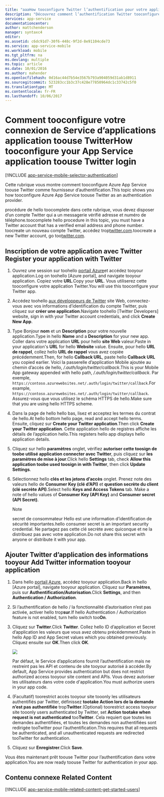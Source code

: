```yaml
---
title: "aaaHow tooconfigure Twitter l’authentification pour votre application de Services d’application"
description: "Découvrez comment l’authentification Twitter tooconfigure pour votre application de Services d’application."
services: app-service
documentationcenter: 
author: mattchenderson
manager: syntaxc4
editor: 
ms.assetid: c6dc91d7-30f6-448c-9f2d-8e91104cde73
ms.service: app-service-mobile
ms.workload: mobile
ms.tgt_pltfrm: na
ms.devlang: multiple
ms.topic: article
ms.date: 10/01/2016
ms.author: mahender
ms.openlocfilehash: 0d16ac44d7b54e3567b793a904059d31ab1d8911
ms.sourcegitcommit: 523283cc1b3c37c428e77850964dc1c33742c5f0
ms.translationtype: MT
ms.contentlocale: fr-FR
ms.lasthandoff: 10/06/2017
---
```

# <a name="how-tooconfigure-your-app-service-application-toouse-twitter-login"></a><span data-ttu-id="702d7-103">Comment tooconfigure votre connexion de Service d’applications application toouse Twitter</span><span class="sxs-lookup"><span data-stu-id="702d7-103">How tooconfigure your App Service application toouse Twitter login</span></span>
[!INCLUDE [app-service-mobile-selector-authentication](../../includes/app-service-mobile-selector-authentication.md)]

<span data-ttu-id="702d7-104">Cette rubrique vous montre comment tooconfigure Azure App Service toouse Twitter comme fournisseur d’authentification.</span><span class="sxs-lookup"><span data-stu-id="702d7-104">This topic shows you how tooconfigure Azure App Service toouse Twitter as an authentication provider.</span></span>

<span data-ttu-id="702d7-105">procédure de hello toocomplete dans cette rubrique, vous devez disposer d’un compte Twitter qui a un messagerie vérifié adresse et numéro de téléphone.</span><span class="sxs-lookup"><span data-stu-id="702d7-105">toocomplete hello procedure in this topic, you must have a Twitter account that has a verified email address and phone number.</span></span> <span data-ttu-id="702d7-106">toocreate un nouveau compte Twitter, accédez trop<a href="http://go.microsoft.com/fwlink/p/?LinkID=268287" target="_blank">twitter.com</a>.</span><span class="sxs-lookup"><span data-stu-id="702d7-106">toocreate a new Twitter account, go too<a href="http://go.microsoft.com/fwlink/p/?LinkID=268287" target="_blank">twitter.com</a>.</span></span>

## <span data-ttu-id="702d7-107"><a name="register"></a>Inscription de votre application avec Twitter</span><span class="sxs-lookup"><span data-stu-id="702d7-107"><a name="register"> </a>Register your application with Twitter</span></span>
1. <span data-ttu-id="702d7-108">Ouvrez une session sur toohello [portail Azure]et accédez tooyour application.</span><span class="sxs-lookup"><span data-stu-id="702d7-108">Log on toohello [Azure portal], and navigate tooyour application.</span></span> <span data-ttu-id="702d7-109">Copiez votre **URL**.</span><span class="sxs-lookup"><span data-stu-id="702d7-109">Copy your **URL**.</span></span> <span data-ttu-id="702d7-110">Vous utiliserez cette tooconfigure votre application Twitter.</span><span class="sxs-lookup"><span data-stu-id="702d7-110">You will use this tooconfigure your Twitter app.</span></span>
2. <span data-ttu-id="702d7-111">Accédez toohello [aux développeurs de Twitter] site Web, connectez-vous avec vos informations d’identification du compte Twitter, puis cliquez sur **créer une application**.</span><span class="sxs-lookup"><span data-stu-id="702d7-111">Navigate toohello [Twitter Developers] website, sign in with your Twitter account credentials, and click **Create New App**.</span></span>
3. <span data-ttu-id="702d7-112">Type Bonjour **nom** et un **Description** pour votre nouvelle application.</span><span class="sxs-lookup"><span data-stu-id="702d7-112">Type in hello **Name** and a **Description** for your new app.</span></span> <span data-ttu-id="702d7-113">Coller dans votre application **URL** pour hello **site Web** valeur.</span><span class="sxs-lookup"><span data-stu-id="702d7-113">Paste in your application's **URL** for hello **Website** value.</span></span> <span data-ttu-id="702d7-114">Ensuite, pour hello **URL de rappel**, collez hello **URL de rappel** vous avez copiée précédemment.</span><span class="sxs-lookup"><span data-stu-id="702d7-114">Then, for hello **Callback URL**, paste hello **Callback URL** you copied earlier.</span></span> <span data-ttu-id="702d7-115">Voici la passerelle d’application Mobile ajoutée au chemin d’accès de hello, */.auth/login/twitter/callback*.</span><span class="sxs-lookup"><span data-stu-id="702d7-115">This is your Mobile App gateway appended with hello path, */.auth/login/twitter/callback*.</span></span> <span data-ttu-id="702d7-116">Par exemple, `https://contoso.azurewebsites.net/.auth/login/twitter/callback`.</span><span class="sxs-lookup"><span data-stu-id="702d7-116">For example, `https://contoso.azurewebsites.net/.auth/login/twitter/callback`.</span></span> <span data-ttu-id="702d7-117">Assurez-vous que vous utilisez le schéma HTTPS de hello.</span><span class="sxs-lookup"><span data-stu-id="702d7-117">Make sure that you are using hello HTTPS scheme.</span></span>
4. <span data-ttu-id="702d7-118">Dans la page de hello hello bas, lisez et acceptez les termes du contrat de hello.</span><span class="sxs-lookup"><span data-stu-id="702d7-118">At hello bottom hello page, read and accept hello terms.</span></span> <span data-ttu-id="702d7-119">Ensuite, cliquez sur **Create your Twitter application**.</span><span class="sxs-lookup"><span data-stu-id="702d7-119">Then click **Create your Twitter application**.</span></span> <span data-ttu-id="702d7-120">Cette application hello de registres affiche les détails de l’application hello.</span><span class="sxs-lookup"><span data-stu-id="702d7-120">This registers hello app displays hello application details.</span></span>
5. <span data-ttu-id="702d7-121">Cliquez sur hello **paramètres** onglet, vérifiez **autoriser cette toosign de toobe utilisé application connecter avec Twitter**, puis cliquez sur **les paramètres de mise à jour**.</span><span class="sxs-lookup"><span data-stu-id="702d7-121">Click hello **Settings** tab, check **Allow this application toobe used toosign in with Twitter**, then click **Update Settings**.</span></span>
6. <span data-ttu-id="702d7-122">Sélectionnez hello **clés et les jetons d’accès** onglet. Prenez note des valeurs hello de **Consumer Key (clé d’API)** et **question secrète du client (clé secrète API)**.</span><span class="sxs-lookup"><span data-stu-id="702d7-122">Select hello **Keys and Access Tokens** tab. Make a note of hello values of **Consumer Key (API Key)** and **Consumer secret (API Secret)**.</span></span>
   
   > [!NOTE]
   > <span data-ttu-id="702d7-123">secret de consommateur Hello est une information d’identification de sécurité importantes.</span><span class="sxs-lookup"><span data-stu-id="702d7-123">hello consumer secret is an important security credential.</span></span> <span data-ttu-id="702d7-124">Ne partagez pas cette clé secrète avec quiconque et ne la distribuez pas avec votre application.</span><span class="sxs-lookup"><span data-stu-id="702d7-124">Do not share this secret with anyone or distribute it with your app.</span></span>
   > 
   > 

## <span data-ttu-id="702d7-125"><a name="secrets"></a>Ajouter Twitter d’application des informations tooyour</span><span class="sxs-lookup"><span data-stu-id="702d7-125"><a name="secrets"> </a>Add Twitter information tooyour application</span></span>
1. <span data-ttu-id="702d7-126">Dans hello [portail Azure], accédez tooyour application.</span><span class="sxs-lookup"><span data-stu-id="702d7-126">Back in hello [Azure portal], navigate tooyour application.</span></span> <span data-ttu-id="702d7-127">Cliquez sur **Paramètres**, puis sur **Authentification/Autorisation**.</span><span class="sxs-lookup"><span data-stu-id="702d7-127">Click **Settings**, and then **Authentication / Authorization**.</span></span>
2. <span data-ttu-id="702d7-128">Si l’authentification de hello / la fonctionnalité d’autorisation n’est pas activée, activer hello trop**sur**.</span><span class="sxs-lookup"><span data-stu-id="702d7-128">If hello Authentication / Authorization feature is not enabled, turn hello switch too**On**.</span></span>
3. <span data-ttu-id="702d7-129">Cliquez sur **Twitter**.</span><span class="sxs-lookup"><span data-stu-id="702d7-129">Click **Twitter**.</span></span> <span data-ttu-id="702d7-130">Collez hello ID d’application et Secret d’application les valeurs que vous avez obtenu précédemment.</span><span class="sxs-lookup"><span data-stu-id="702d7-130">Paste in hello App ID and App Secret values which you obtained previously.</span></span> <span data-ttu-id="702d7-131">Cliquez ensuite sur **OK**.</span><span class="sxs-lookup"><span data-stu-id="702d7-131">Then click **OK**.</span></span>
   
   ![][1]
   
   <span data-ttu-id="702d7-132">Par défaut, le Service d’applications fournit l’authentification mais ne restreint pas les API et contenu de site tooyour autorisé à accéder.</span><span class="sxs-lookup"><span data-stu-id="702d7-132">By default, App Service provides authentication but does not restrict authorized access tooyour site content and APIs.</span></span> <span data-ttu-id="702d7-133">Vous devez autoriser les utilisateurs dans votre code d'application.</span><span class="sxs-lookup"><span data-stu-id="702d7-133">You must authorize users in your app code.</span></span>
4. <span data-ttu-id="702d7-134">(Facultatif) toorestrict accès tooyour site tooonly les utilisateurs authentifiés par Twitter, définissez **tootake Action lors de la demande n’est pas authentifiée** trop**Twitter**.</span><span class="sxs-lookup"><span data-stu-id="702d7-134">(Optional) toorestrict access tooyour site tooonly users authenticated by Twitter, set **Action tootake when request is not authenticated** too**Twitter**.</span></span> <span data-ttu-id="702d7-135">Cela requiert que toutes les demandes authentifiées, et toutes les demandes non authentifiées sont redirigée tooTwitter pour l’authentification.</span><span class="sxs-lookup"><span data-stu-id="702d7-135">This requires that all requests be authenticated, and all unauthenticated requests are redirected tooTwitter for authentication.</span></span>
5. <span data-ttu-id="702d7-136">Cliquez sur **Enregistrer**.</span><span class="sxs-lookup"><span data-stu-id="702d7-136">Click **Save**.</span></span>

<span data-ttu-id="702d7-137">Vous êtes maintenant prêt toouse Twitter pour l’authentification dans votre application.</span><span class="sxs-lookup"><span data-stu-id="702d7-137">You are now ready toouse Twitter for authentication in your app.</span></span>

## <span data-ttu-id="702d7-138"><a name="related-content"></a>Contenu connexe</span><span class="sxs-lookup"><span data-stu-id="702d7-138"><a name="related-content"> </a>Related Content</span></span>
[!INCLUDE [app-service-mobile-related-content-get-started-users](../../includes/app-service-mobile-related-content-get-started-users.md)]

<!-- Images. -->

[0]: ./media/app-service-mobile-how-to-configure-twitter-authentication/app-service-twitter-redirect.png
[1]: ./media/app-service-mobile-how-to-configure-twitter-authentication/mobile-app-twitter-settings.png

<!-- URLs. -->

[aux développeurs de Twitter]: http://go.microsoft.com/fwlink/p/?LinkId=268300
[portail Azure]: https://portal.azure.com/
[xamarin]: ../app-services-mobile-app-xamarin-ios-get-started-users.md
